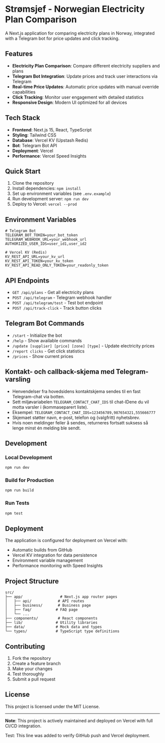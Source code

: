 # Strømsjef - Norwegian Electricity Plan Comparison

A Next.js application for comparing electricity plans in Norway, integrated with a Telegram bot for price updates and click tracking.

## Features

- **Electricity Plan Comparison**: Compare different electricity suppliers and plans
- **Telegram Bot Integration**: Update prices and track user interactions via Telegram
- **Real-time Price Updates**: Automatic price updates with manual override capabilities
- **Click Tracking**: Monitor user engagement with detailed statistics
- **Responsive Design**: Modern UI optimized for all devices

## Tech Stack

- **Frontend**: Next.js 15, React, TypeScript
- **Styling**: Tailwind CSS
- **Database**: Vercel KV (Upstash Redis)
- **Bot**: Telegram Bot API
- **Deployment**: Vercel
- **Performance**: Vercel Speed Insights

## Quick Start

1. Clone the repository
2. Install dependencies: `npm install`
3. Set up environment variables (see `.env.example`)
4. Run development server: `npm run dev`
5. Deploy to Vercel: `vercel --prod`

## Environment Variables

```env
# Telegram Bot
TELEGRAM_BOT_TOKEN=your_bot_token
TELEGRAM_WEBHOOK_URL=your_webhook_url
AUTHORIZED_USER_IDS=user_id1,user_id2

# Vercel KV (Redis)
KV_REST_API_URL=your_kv_url
KV_REST_API_TOKEN=your_kv_token
KV_REST_API_READ_ONLY_TOKEN=your_readonly_token
```

## API Endpoints

- `GET /api/plans` - Get all electricity plans
- `POST /api/telegram` - Telegram webhook handler
- `POST /api/telegram/test` - Test bot endpoint
- `POST /api/track-click` - Track button clicks

## Telegram Bot Commands

- `/start` - Initialize the bot
- `/help` - Show available commands
- `/update [supplier] [price] [zone] [type]` - Update electricity prices
- `/report clicks` - Get click statistics
- `/prices` - Show current prices

## Kontakt- och callback-skjema med Telegram-varsling

- Henvendelser fra hovedsidens kontaktskjema sendes til en fast Telegram-chat via botten.
- Sett miljøvariabelen `TELEGRAM_CONTACT_CHAT_IDS` til chat-IDene du vil motta varsler i (kommaseparert liste).
- Eksempel: `TELEGRAM_CONTACT_CHAT_IDS=123456789,987654321,555666777`
- Skjemaet støtter navn, e-post, telefon og (valgfritt) nyhetsbrev.
- Hvis noen meldinger feiler å sendes, returneres fortsatt suksess så lenge minst én melding ble sendt.

## Development

### Local Development
```bash
npm run dev
```

### Build for Production
```bash
npm run build
```

### Run Tests
```bash
npm test
```

## Deployment

The application is configured for deployment on Vercel with:
- Automatic builds from GitHub
- Vercel KV integration for data persistence
- Environment variable management
- Performance monitoring with Speed Insights

## Project Structure

```
src/
├── app/                 # Next.js app router pages
│   ├── api/            # API routes
│   ├── business/       # Business page
│   ├── faq/           # FAQ page
│   └── ...
├── components/         # React components
├── lib/               # Utility libraries
├── data/              # Mock data and types
└── types/             # TypeScript type definitions
```

## Contributing

1. Fork the repository
2. Create a feature branch
3. Make your changes
4. Test thoroughly
5. Submit a pull request

## License

This project is licensed under the MIT License.

---

**Note**: This project is actively maintained and deployed on Vercel with full CI/CD integration.

Test: This line was added to verify GitHub push and Vercel deployment.
